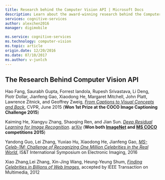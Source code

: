 ```yaml
---
title: Research behind the Computer Vision API | Microsoft Docs
description: Learn about the award-winning research behind the Computer Vision API in Microsoft Cognitive Services.
services: cognitive-services
author: alexchen2016
manager: digimobile

ms.service: cognitive-services
ms.technology: computer-vision
ms.topic: article
origin.date: 12/20/2016
ms.date: 07/10/2017
ms.author: v-junlch
---
```


## The Research Behind Computer Vision API

Hao Fang, Saurabh Gupta, Forrest Iandola, Rupesh Srivastava, Li Deng, Piotr Dollar, Jianfeng Gao, Xiaodong He, Margaret Mitchell, John Platt, Lawrence Zitnick, and Geoffrey Zweig, [*From Captions to Visual Concepts and Back*](http://research.microsoft.com/apps/pubs/default.aspx?id=241127), CVPR, June 2015 (**Won 1st Prize at the COCO Image Captioning Challenge 2015**)

Kaiming He, Xiangyu Zhang, Shaoqing Ren, and Jian Sun. [*Deep Residual Learning for Image Recognition*](http://arxiv.org/abs/1512.03385). [arXiv](http://arxiv.org/abs/1512.03385) (**Won both [ImageNet](http://image-net.org/challenges/LSVRC/2015/) and [MS COCO](http://mscoco.org/dataset/#detections-challenge2015) competitions 2015**)

Yandong Guo, Lei Zhang, Yuxiao Hu, Xiaodong He, Jianfeng Gao, [*MS-Celeb-1M: Challenge of Recognizing One Million Celebrities in the Real World*](http://research.microsoft.com/en-US/um/people/leizhang/paper/MS-Celeb-1M_EI_v1.pdf), IS&T International Symposium on Electronic Imaging, 2016

Xiao Zhang,Lei Zhang, Xin-Jing Wang, Heung-Yeung Shum, [*Finding Celebrities in Billions of Web Images*](http://research.microsoft.com/en-us/um/people/leizhang/paper/TMM2011_Xiao.pdf), accepted by IEEE Transaction on Multimedia, 2012


